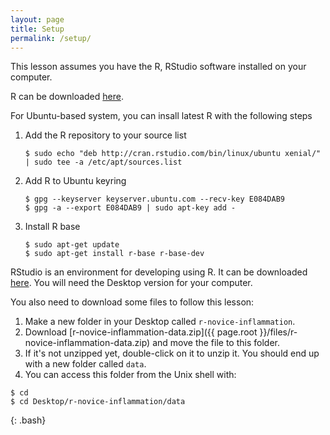 ```yaml
---
layout: page
title: Setup
permalink: /setup/
---
```


This lesson assumes you have the R, RStudio software installed on your computer.

R can be downloaded [here](https://cran.r-project.org/mirrors.html).

For Ubuntu-based system, you can insall latest R with the following steps
1. Add the R repository to your source list

   `$ sudo echo "deb http://cran.rstudio.com/bin/linux/ubuntu xenial/" | sudo tee -a /etc/apt/sources.list`
2. Add R to Ubuntu keyring
   ~~~
   $ gpg --keyserver keyserver.ubuntu.com --recv-key E084DAB9
   $ gpg -a --export E084DAB9 | sudo apt-key add -
   ~~~
3. Install R base
   ~~~
   $ sudo apt-get update
   $ sudo apt-get install r-base r-base-dev
   ~~~


RStudio is an environment for developing using R.
It can be downloaded [here](https://www.rstudio.com/products/rstudio/download/).
You will need the Desktop version for your computer.

You also need to download some files to follow this lesson:

1. Make a new folder in your Desktop called `r-novice-inflammation`.
2. Download [r-novice-inflammation-data.zip]({{ page.root }}/files/r-novice-inflammation-data.zip) and move the file to this folder.
3. If it's not unzipped yet, double-click on it to unzip it. You should end up with a new folder called `data`.
4. You can access this folder from the Unix shell with:

~~~
$ cd
$ cd Desktop/r-novice-inflammation/data
~~~
{: .bash}
